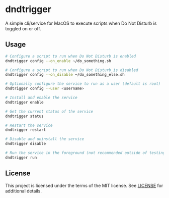 # dndtrigger
A simple cli/service for MacOS to execute scripts when Do Not Disturb is toggled on or off.

## Usage
```bash
# Configure a script to run when Do Not Disturb is enabled
dndtrigger config --on_enable ~/do_something.sh

# Configure a script to run when Do Not Disturb is disabled
dndtrigger config --on_disable ~/do_something_else.sh

# Optionally configure the service to run as a user (default is root)
dndtrigger config --user <username>

# Install and enable the service
dndtrigger enable 

# Get the current status of the service
dndtrigger status

# Restart the service
dndtrigger restart

# Disable and uninstall the service
dndtrigger disable

# Run the service in the foreground (not recommended outside of testing purposes)
dndtrigger run
```

## License
This project is licensed under the terms of the MIT license. See [LICENSE](LICENSE) for additional details.
